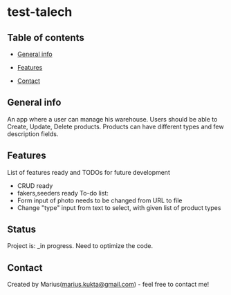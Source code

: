 # test-talech
## Table of contents
* [General info](#general-info)
* [Features](#features)

* [Contact](#contact)

## General info
An app where a user can manage his warehouse. Users should be able to Create,
Update, Delete products. Products can have different types and few description fields.

## Features
List of features ready and TODOs for future development
* CRUD ready
* fakers,seeders ready
To-do list:
* Form input of photo needs to be changed from URL to file
* Change "type" input from text to select, with given list of product types 

## Status
Project is: _in progress. Need to optimize the code.

## Contact
Created by Marius(marius.kukta@gmail.com) - feel free to contact me!
